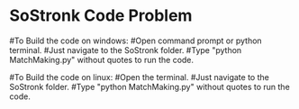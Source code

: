 # SoStronk Code Problem

#To Build the code on windows:
	#Open command prompt or python terminal.
	#Just navigate to the SoStronk folder.
	#Type "python MatchMaking.py" without quotes to run the code.

#To Build the code on linux:
	#Open the terminal.	
	#Just navigate to the SoStronk folder.
	#Type "python MatchMaking.py" without quotes to run the code.
